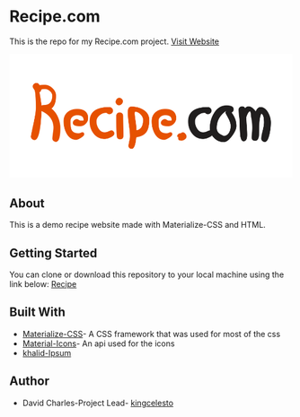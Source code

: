 # Recipe.com

This is the repo for my Recipe.com project.
[Visit Website](https://kingcelesto.github.io/recipe2.0/)

![Logo](./img/logo.png)

## About

This is a demo recipe website made with Materialize-CSS and HTML.

## Getting Started

You can clone or download this repository to your local machine using the link below:
[Recipe](https://github.com/KingCelesto/recipe2.0)

## Built With

- [Materialize-CSS](https://materializecss.com)- A CSS framework that was used for most of the css
- [Material-Icons](https://fonts.googleapis.com/icon?family=Material+Icons)- An api used for the icons
- [khalid-Ipsum](http://khaledipsum.com/)

## Author

- David Charles-Project Lead- [kingcelesto](https://github.com/KingCelesto)
